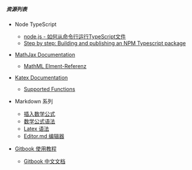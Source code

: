 ##### 资源列表

- Node TypeScript
  - [node.js - 如何从命令行运行TypeScript文件](https://www.itranslater.com/qa/details/2325720335846474752)
  - [Step by step: Building and publishing an NPM Typescript package](https://itnext.io/step-by-step-building-and-publishing-an-npm-typescript-package-44fe7164964c)

- [MathJax Documentation](http://docs.mathjax.org/en/latest/)
  - [MathML Elment-Referenz](https://developer.mozilla.org/de/docs/Web/MathML/Element)
- [Katex Documentation](https://katex.org/docs/support_table.html)
  - [Supported Functions](https://katex.org/docs/supported.html)
- Markdown 系列
  - [插入数学公式](https://juejin.im/post/5a6721bd518825733201c4a2)
  - [数学公式语法](https://www.jianshu.com/p/e74eb43960a1)
  - [Latex 语法](https://juejin.im/post/5af93ec6518825428b38e7f4)
  - [Editor.md 编辑器](https://pandao.github.io/editor.md/)
- [Gitbook 使用教程](http://gitbook.zhangjikai.com/)
  - [Gitbook 中文文档](https://chrisniael.gitbooks.io/gitbook-documentation/content/index.html)

